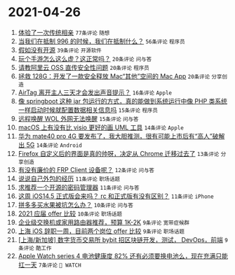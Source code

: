 # 2021-04-26

1. [体验了一次传统相亲](https://www.v2ex.com/t/773239) `77条评论` `随想`
1. [当我们在抵制 996 的时候，我们在抵制什么？](https://www.v2ex.com/t/773298) `56条评论` `程序员`
1. [假如没有开源](https://www.v2ex.com/t/773246) `39条评论` `开源软件`
1. [玩个手游怎么这么虚？这正常吗？](https://www.v2ex.com/t/773271) `20条评论` `问与答`
1. [请教阿里云 OSS 直传安全性问题](https://www.v2ex.com/t/773270) `20条评论` `程序员`
1. [拯救 128G：开发了一款安全释放 Mac“其他”空间的 Mac App](https://www.v2ex.com/t/773263) `20条评论` `分享创造`
1. [AirTag 离开主人三天才会发出声音提示？](https://www.v2ex.com/t/773245) `16条评论` `Apple`
1. [像 springboot 这种 jar 包运行的方式，真的能做到系统运行中像 PHP 类系统一样启动时候就配置数据相关信息吗](https://www.v2ex.com/t/773264) `15条评论` `程序员`
1. [远程唤醒 WOL 外网无法唤醒](https://www.v2ex.com/t/773258) `15条评论` `问与答`
1. [macOS 上有没有比 visio 更好的画 UML 工具](https://www.v2ex.com/t/773309) `14条评论` `Apple`
1. [华为 mate40 pro 4G 要发布了，我大胆推测，很有可能上市后有“高人”破解出 5G](https://www.v2ex.com/t/773301) `14条评论` `Android`
1. [Firefox 自定义后的界面是真的帅呀，决定从 Chrome 迁移过去了](https://www.v2ex.com/t/773265) `13条评论` `分享创造`
1. [有没有廉价的 FRP Client 设备呢？](https://www.v2ex.com/t/773310) `12条评论` `问与答`
1. [说说自己外包的经历](https://www.v2ex.com/t/773261) `11条评论` `职场话题`
1. [求推荐一个开源的密码管理器](https://www.v2ex.com/t/773255) `11条评论` `问与答`
1. [这周 iOS14.5 正式版会来吗？ rc 和正式版有没有区别？](https://www.v2ex.com/t/773252) `11条评论` `iPhone`
1. [拼多多买水果被坑怎么办？](https://www.v2ex.com/t/773293) `10条评论` `问与答`
1. [2021 应届 offer 比较](https://www.v2ex.com/t/773256) `10条评论` `职场话题`
1. [企业级交换机或家用路由器推荐，预算 1K-2K](https://www.v2ex.com/t/773302) `9条评论` `宽带症候群`
1. [上海 iOS 辞职一周，目前两个岗位 offer 比较](https://www.v2ex.com/t/773299) `9条评论` `职场话题`
1. [[上海/新加坡] 数字货币交易所 bybit 招区块链开发，测试， DevOps，前端](https://www.v2ex.com/t/773289) `9条评论` `酷工作`
1. [Apple Watch series 4 电池健康度 82% 还有必须要换电池么，现在充满只能扛一天](https://www.v2ex.com/t/773300) `7条评论` ` WATCH`
